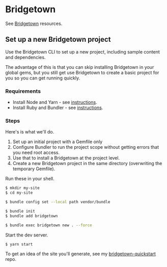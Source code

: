 # Bridgetown

See [Bridgetown](https://michaelcurrin.github.io/dev-resources/resources/ruby/gems/bridgetown.html) resources.


## Set up a new Bridgetown project

Use the Bridgetown CLI to set up a new project, including sample content and dependencies.

The advantage of this is that you can skip installing Bridgetown in your global gems, but you still get use Bridgetown to create a basic project for you so you can get running quickly.

### Requirements

- Install Node and Yarn - see [instructions](https://gist.github.com/MichaelCurrin/bdc34c554fa3023ee81449eb77375fcb).
- Install Ruby and Bundler - see [instructions](https://gist.github.com/MichaelCurrin/fb758aea4d35e03b9ed093afddf4e7ec).

### Steps

Here's is what we'll do.

1. Set up an initial project with a Gemfile only
2. Configure Bundler to run the project scope without getting errors that you need root access.
3. Use that to install a Bridgetown at the project level.
4. Create a new Bridgetown project in the same directory (overwriting the temporary Gemfile).

Run these in your shell.

```sh
$ mkdir my-site
$ cd my-site

$ bundle config set --local path vendor/bundle

$ bundle init
$ bundle add bridgetown

$ bundle exec bridgetown new . --force
```

Start the dev server.

```sh
$ yarn start
```

To get an idea of the site you'll generate, see my [bridgetown-quickstart](https://github.com/MichaelCurrin/bridgetown-quickstart) repo.

